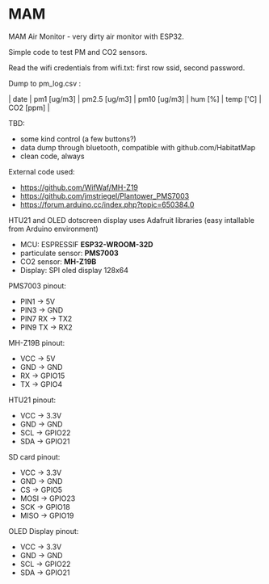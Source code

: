 # MAM
MAM Air Monitor - very dirty air monitor with ESP32.

Simple code to test PM and CO2 sensors.

Read the wifi credentials from wifi.txt: first row ssid, second password.

Dump to pm_log.csv :

| date | pm1 [ug/m3] | pm2.5 [ug/m3] | pm10 [ug/m3] | hum [%] | temp ['C] | CO2 [ppm] |



TBD:
- some kind control (a few buttons?)
- data dump through bluetooth, compatible with github.com/HabitatMap
- clean code, always

External code used:
- https://github.com/WifWaf/MH-Z19
- https://github.com/jmstriegel/Plantower_PMS7003
- https://forum.arduino.cc/index.php?topic=650384.0

HTU21 and OLED dotscreen display uses Adafruit libraries (easy intallable from Arduino environment)

- MCU: ESPRESSIF **ESP32-WROOM-32D**
- particulate sensor: **PMS7003** 
- CO2 sensor: **MH-Z19B**
- Display: SPI oled display 128x64

PMS7003 pinout:
- PIN1 -> 5V
- PIN3 -> GND 
- PIN7 RX -> TX2
- PIN9 TX -> RX2

MH-Z19B pinout:
- VCC -> 5V
- GND -> GND
- RX -> GPIO15
- TX -> GPIO4

HTU21 pinout:
- VCC -> 3.3V
- GND -> GND
- SCL -> GPIO22
- SDA -> GPIO21

SD card pinout:
- VCC -> 3.3V
- GND -> GND
- CS -> GPIO5
- MOSI -> GPIO23
- SCK -> GPIO18
- MISO -> GPIO19

OLED Display pinout:
- VCC -> 3.3V
- GND -> GND
- SCL -> GPIO22
- SDA -> GPIO21


